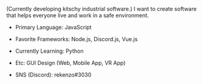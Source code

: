 (Currently developing kitschy industrial software.)
I want to create software that helps everyone live and work in a safe environment.

- Primary Language: JavaScript
- Favorite Frameworks: Node.js, Discord.js, Vue.js
- Currently Learning: Python
- Etc: GUI Design (Web, Mobile App, VR App)

- SNS (Discord): rekenzo#3030
